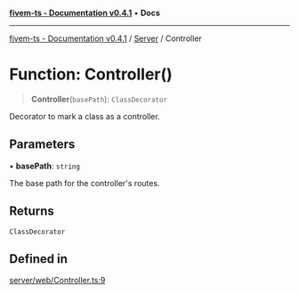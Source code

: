 [**fivem-ts - Documentation v0.4.1**](../../../README.md) • **Docs**

***

[fivem-ts - Documentation v0.4.1](../../../README.md) / [Server](../README.md) / Controller

# Function: Controller()

> **Controller**(`basePath`): `ClassDecorator`

Decorator to mark a class as a controller.

## Parameters

• **basePath**: `string`

The base path for the controller's routes.

## Returns

`ClassDecorator`

## Defined in

[server/web/Controller.ts:9](https://github.com/Purpose-Dev/fivem-ts/blob/af9f57481b70813a163451854c2103aaaed13195/src/server/web/Controller.ts#L9)
